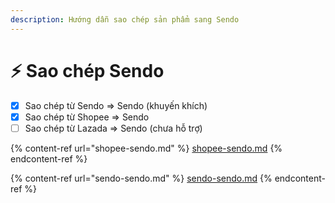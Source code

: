 ```yaml
---
description: Hướng dẫn sao chép sản phẩm sang Sendo
---
```


# ⚡ Sao chép Sendo

* [x] Sao chép từ Sendo => Sendo (khuyến khích)
* [x] Sao chép từ Shopee => Sendo
* [ ] Sao chép từ Lazada => Sendo (chưa hỗ trợ)

{% content-ref url="shopee-sendo.md" %}
[shopee-sendo.md](shopee-sendo.md)
{% endcontent-ref %}

{% content-ref url="sendo-sendo.md" %}
[sendo-sendo.md](sendo-sendo.md)
{% endcontent-ref %}
